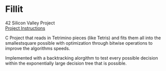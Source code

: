 # Fillit

42 Silicon Valley Project  
[Project Instructions](fillit.en.pdf)

C Project that reads in Tetrimino pieces (like Tetris) and fits them all into the smallestsquare possible with optimization through bitwise operations to improve the algorithms speeds.

Implemented with a backtracking alorgithm to test every possible decision within the exponentially large decision tree that is possible.
